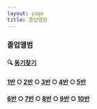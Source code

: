 ```yaml
---
layout: page
title: 졸업앨범
---
```


### 졸업앨범

#### 🔍 [동기찾기]() 
#### [1반]() ○ [2반]() ○ [3반]() ○ [4반]() ○ [5반]()
#### [6반]() ○ [7반]() ○ [8반]() ○ [9반]() ○ [10반]()
